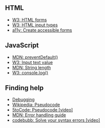## HTML

- [W3: HTML forms](https://www.w3schools.com/html/html_forms.asp)
- [W3: HTML input types](https://www.w3schools.com/html/html_form_input_types.asp)
- [a11y: Create accessible forms](https://www.a11yproject.com/posts/how-to-write-accessible-forms/)

## JavaScript

- [MDN: preventDefault()](https://developer.mozilla.org/en-US/docs/Web/API/Event/preventDefault)
- [W3: Input text value](https://www.w3schools.com/jsref/prop_text_value.asp)
- [MDN: String length](https://developer.mozilla.org/en-US/docs/Web/JavaScript/Reference/Global_Objects/String/length)
- [W3: console.log()](https://www.w3schools.com/jsref/met_console_log.asp)

## Finding help

- [Debugging](/course/handbook/debugging/)
- [Wikipedia: Pseudocode](https://en.wikipedia.org/wiki/Pseudocode)
- [5toCode: Pseudocode [video]](https://youtu.be/HhBrkpTqzqg?t=51)
- [MDN: Error handling guide](https://developer.mozilla.org/en-US/docs/Learn/JavaScript/First_steps/What_went_wrong)
- [codebubb: Solve your syntax errors [video]](https://www.youtube.com/watch?v=6zf83OWh0ow)
